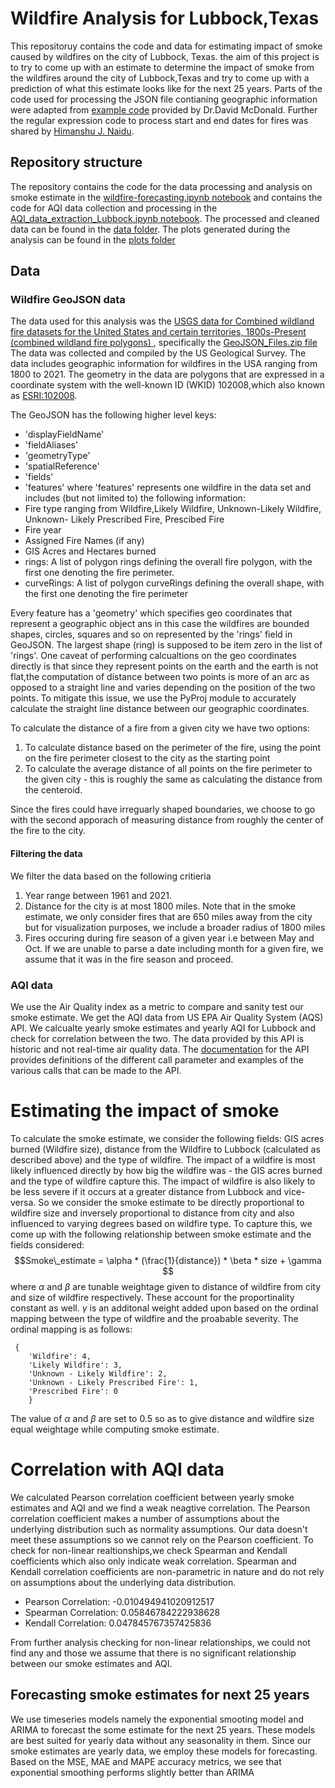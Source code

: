 # Wildfire Analysis for Lubbock,Texas

This repositoruy contains the code and data for estimating impact of smoke caused by wildfires on the city of Lubbock, Texas. the aim of this project is to try to come up with an estimate to determine the impact of smoke from the wildfires around the city of Lubbock,Texas and try to come up with a prediction of what this estimate looks like for the next 25 years. Parts of the code used for processing the JSON file contianing geographic information were adapted from [example code](https://drive.google.com/file/d/1B7AGlaW7d-27bHKLVXGBwLt8T-Elx-HB/view?usp=drive_link) provided by Dr.David McDonald. 
Further the regular expression code to process start and end dates for fires was shared by [Himanshu J. Naidu](https://github.com/himanshunaidu/data512_project/blob/master/wildfire_data_acquisition.ipynb). 

## Repository structure
The repository contains the code for the data processing and analysis on smoke estimate in the [wildfire-forecasting.ipynb notebook](https://github.com/Chakita/DATA-512-Project/blob/master/wildfire-forecasting.ipynb) and contains the code for AQI data collection and processing in the [AQI_data_extraction_Lubbock.ipynb notebook](https://github.com/Chakita/DATA-512-Project/blob/master/AQI_data_extraction_Lubbock.ipynb).
The processed and cleaned data can be found in the [data folder](https://github.com/Chakita/DATA-512-Project/tree/master/data). The plots generated during the analysis can be found in the [plots folder](https://github.com/Chakita/DATA-512-Project/tree/master/plots)

## Data

### Wildfire GeoJSON data

The data used for this analysis was the [ USGS data for Combined wildland fire datasets for the United States and certain territories, 1800s-Present (combined wildland fire polygons) ](https://www.sciencebase.gov/catalog/item/61aa537dd34eb622f699df81), specifically the [GeoJSON_Files.zip file](https://www.sciencebase.gov/catalog/item/61aa537dd34eb622f699df81) The data was collected and compiled by the US Geological Survey. The data includes geographic information for wildfires in the USA ranging from 1800 to 2021.
The geometry in the data are polygons that are expressed in a coordinate system with the well-known ID (WKID) 102008,which also known as [ESRI:102008](https://epsg.io/102008).

The GeoJSON has the following higher level keys:
- 'displayFieldName'
- 'fieldAliases'
- 'geometryType'
- 'spatialReference'
- 'fields'
- 'features'
where 'features' represents one wildfire in the data set and includes (but not limited to) the following information:
- Fire type ranging from Wildfire,Likely Wildfire, Unknown-Likely Wildfire, Unknown- Likely Prescribed Fire, Prescibed Fire
- Fire year
- Assigned Fire Names (if any)
- GIS Acres and Hectares burned
- rings: A list of polygon rings defining the overall fire polygon, with the first one denoting the fire perimeter.
- curveRings: A list of polygon curveRings defining the overall shape, with the first one denoting the fire perimeter
  
Every feature has a 'geometry' which specifies geo coordinates that represent a geographic object ans in this case the wildfires are bounded shapes, circles, squares and so on represented by the 'rings' field in GeoJSON. The largest shape (ring) is supposed to be item zero in the list of 'rings'.
One caveat of performing calcualtions on the geo coordinates directly is that since they represent points on the earth and the earth is not flat,the computation of distance between two points is more of an arc as opposed to a straight line and varies depending on the position of the two points. To mitigate this issue, we use the PyProj module to accurately calculate the straight line distance between our geographic coordinates.

To calculate the distance of a fire from a given city we have two options:
1) To calculate distance based on the perimeter of the fire, using the point on the fire perimeter closest to the city as the starting point
2) To calculate the average distance of all points on the fire perimeter to the given city - this is roughly the same as calculating the distance from the centeroid.

Since the fires could have irreguarly shaped boundaries, we choose to go with the second apporach of measuring distance from roughly the center of the fire to the city. 

#### Filtering the data

We filter the data based on the following critieria
1. Year range between 1961 and 2021.
2. Distance for the city is at most 1800 miles. Note that in the smoke estimate, we only consider fires that are 650 miles away from the city but for visualization purposes, we include a broader radius of 1800 miles
3. Fires occuring during fire season of a given year i.e between May and Oct. If we are unable to parse a date including month for a given fire, we assume that it was in the fire season and proceed.

### AQI data
We use the Air Quality index as a metric to compare and sanity test our smoke estimate. We get the AQI data from  US EPA Air Quality System (AQS) API. We calcualte yearly smoke estimates and yearly AQI for Lubbock and check for correlation between the two. The data provided by this API is historic and not real-time air quality data. The [documentation](https://aqs.epa.gov/aqsweb/documents/data_api.html)
for the API provides definitions of the different call parameter and examples of the various calls that can be made to the API.


# Estimating the impact of smoke
To calculate the smoke estimate, we consider the following fields: GIS acres burned (Wildfire size), distance from the Wildfire to Lubbock (calculated as described above) and the type of wildfire.
The impact of a wildfire is most likely influenced directly by how big the wildfire was - the GIS acres burned and the type of wildfire capture this. The impact of wildfire is also likely to be less severe if it occurs at a greater distance from Lubbock and vice-versa. So we consider the smoke estimate to be directly proportional to wildfire size and inversely proportional to distance from city and also influenced to varying degrees based on wildfire type. To capture this, we come up with the following relationship between smoke estimate and the fields considered: $$Smoke\_estimate = \alpha * (\frac{1}{distance}) * \beta * size + \gamma $$ where $\alpha$ and $\beta$ are tunable weightage given to distance of wildfire from city and size of wildfire respectively. These account for the proportinality constant as well. $\gamma$ is an additonal weight added upon based on the ordinal mapping between the type of wildfire and the proabable severity. The ordinal mapping is as follows:
```
 { 
    'Wildfire': 4,
    'Likely Wildfire': 3,
    'Unknown - Likely Wildfire': 2,
    'Unknown - Likely Prescribed Fire': 1,
    'Prescribed Fire': 0
    }
 ```
 The value of $\alpha$ and $\beta$ are set to 0.5 so as to give distance and wildfire size equal weightage while computing smoke estimate.

# Correlation with AQI data

We calculated Pearson correlation coefficient between yearly smoke estimates and AQI and we find a weak neagtive correlation. The Pearson correlation coefficient makes a number of assumptions about the underlying distribution such as normality assumptions. Our data doesn't meet these assumptions so we cannot rely on the Pearson coefficient. To check for non-linear realtionships,we check Spearman and Kendall coefficients which also only indicate weak correlation. Spearman and Kendall correlation coefficients are non-parametric in nature and do not rely on assumptions about the underlying data distribution.
- Pearson Correlation: -0.010494941020912517
- Spearman Correlation: 0.05846784222938628
- Kendall Correlation: 0.047845767357425836

From further analysis checking for non-linear relationships, we could not find any and those we assume that there is no significant relationship between our smoke estimates and AQI.

## Forecasting smoke estimates for next 25 years

We use timeseries models namely the exponential smooting model and ARIMA to forecast the some estimate for the next 25 years. These models are best suited for yearly data without any seasonality in them. Since our smoke estimates are yearly data, we employ these models for forecasting. Based on the MSE, MAE and MAPE accuracy metrics, we see that exponential smoothing performs slightly better than ARIMA



